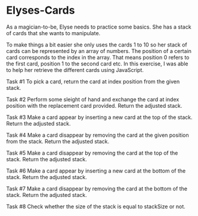 # Elyses-Cards

As a magician-to-be, Elyse needs to practice some basics. She has a stack of cards that she wants to manipulate.

To make things a bit easier she only uses the cards 1 to 10 so her stack of cards can be represented by an array of numbers. The position of a certain card corresponds to the index in the array. That means position 0 refers to the first card, position 1 to the second card etc. In this exercise, I was able to help her retrieve the different cards using JavaScript. 

Task #1 To pick a card, return the card at index position from the given stack.

Task #2 Perform some sleight of hand and exchange the card at index position with the replacement card provided. Return the adjusted stack.

Task #3 Make a card appear by inserting a new card at the top of the stack. Return the adjusted stack.

Task #4 Make a card disappear by removing the card at the given position from the stack. Return the adjusted stack.

Task #5 Make a card disappear by removing the card at the top of the stack. Return the adjusted stack.

Task #6 Make a card appear by inserting a new card at the bottom of the stack. Return the adjusted stack.

Task #7 Make a card disappear by removing the card at the bottom of the stack. Return the adjusted stack.

Task #8 Check whether the size of the stack is equal to stackSize or not.

